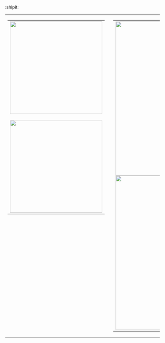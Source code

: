 :shipit:

<table>
  <tr>
    <!-- Left Stack: WakaTime images -->
    <td valign="top">
      <table>
        <tr>
          <td>
            </a>
            <a href="https://wakatime.com/@414d884c-fc47-47b7-b65e-0a47ed262969">
              <img src="https://wakatime.com/badge/user/414d884c-fc47-47b7-b65e-0a47ed262969.svg" width="300"/>
            <br><br>
            <a href="https://github.com/anuraghazra/github-readme-stats">
              <img src="https://github-readme-stats.vercel.app/api?username=fumeko-ts" width="300"/>
            </a>
          </td>
        </tr>
      </table>
    </td>
    <td valign="top" style="padding-left:20px;">
      <table>
        <tr>
          <td>
            <img src="https://wakatime.com/share/@fumeko_ts/6f710a25-1cd7-4a02-864a-3c4a9863f4b9.svg" width="500" height="500"/>
            <br>
            <img src="https://wakatime.com/share/@fumeko_ts/78ce42c2-5e5d-4b7e-a6ec-5889152f41a0.png" width="500" height="500"/>
          </td>
        </tr>
      </table>
    </td>
  </tr>
</table>
